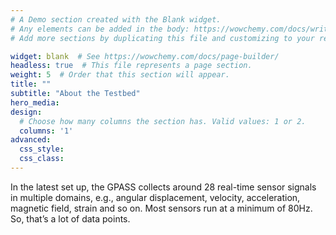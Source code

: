 ```yaml
---
# A Demo section created with the Blank widget.
# Any elements can be added in the body: https://wowchemy.com/docs/writing-markdown-latex/
# Add more sections by duplicating this file and customizing to your requirements.

widget: blank  # See https://wowchemy.com/docs/page-builder/
headless: true  # This file represents a page section.
weight: 5  # Order that this section will appear.
title: ""
subtitle: "About the Testbed"
hero_media: 
design:
  # Choose how many columns the section has. Valid values: 1 or 2.
  columns: '1'
advanced:
  css_style:
  css_class:
---
```


In the latest set up, the GPASS collects around 28 real-time sensor signals in multiple domains, e.g., angular displacement, velocity, acceleration, magnetic field, strain and so on. Most sensors run at a minimum of 80Hz. So, that’s a lot of data points.  
